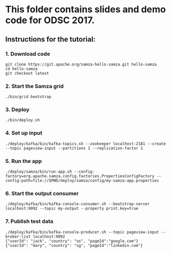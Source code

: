 # This folder contains slides and demo code for ODSC 2017.

## Instructions for the tutorial:

### 1. Download code
```
git clone https://git.apache.org/samza-hello-samza.git hello-samza
cd hello-samza
git checkout latest
```

### 2. Start the Samza grid
```
./bin/grid bootstrap
```

### 3. Deploy
```
./bin/deploy.sh
```

### 4. Set up input
```
./deploy/kafka/bin/kafka-topics.sh --zookeeper localhost:2181 --create --topic pageview-input --partitions 1 --replication-factor 1
```

### 5. Run the app
```
./deploy/samza/bin/run-app.sh --config-factory=org.apache.samza.config.factories.PropertiesConfigFactory --config-path=file://$PWD/deploy/samza/config/my-samza-app.properties
```

### 6. Start the output consumer
```
./deploy/kafka/bin/kafka-console-consumer.sh --bootstrap-server localhost:9092 --topic my-output --property print.key=true
```

### 7. Publish test data
```
./deploy/kafka/bin/kafka-console-producer.sh --topic pageview-input --broker-list localhost:9092​
{"userId": "jack", "country": "us", "pageId":"google.com"}
{"userId": "mary", "country": "sg", "pageId":"linkedin.com"}
```
